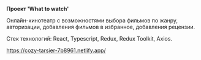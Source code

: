 **Проект 'What to watch'**

Онлайн-кинотеатр с возможностями выбора фильмов по жанру, авторизации, добавления фильмов в избранное, добавления рецензии.

Стек технологий: React, Typescript, Redux, Redux Toolkit, Axios.

https://cozy-tarsier-7b8961.netlify.app/
